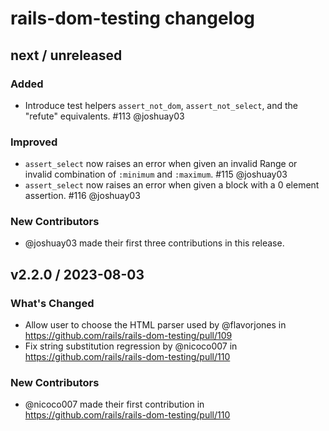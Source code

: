 # rails-dom-testing changelog

## next / unreleased

### Added

* Introduce test helpers `assert_not_dom`, `assert_not_select`, and the "refute" equivalents. #113 @joshuay03


### Improved

* `assert_select` now raises an error when given an invalid Range or invalid combination of `:minimum` and `:maximum`. #115 @joshuay03
* `assert_select` now raises an error when given a block with a 0 element assertion. #116 @joshuay03


### New Contributors

* @joshuay03 made their first three contributions in this release.


## v2.2.0 / 2023-08-03

### What's Changed

* Allow user to choose the HTML parser used by @flavorjones in https://github.com/rails/rails-dom-testing/pull/109
* Fix string substitution regression by @nicoco007 in https://github.com/rails/rails-dom-testing/pull/110

### New Contributors

* @nicoco007 made their first contribution in https://github.com/rails/rails-dom-testing/pull/110

